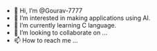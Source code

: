 - 👋 Hi, I’m @Gourav-7777
- 👀 I’m interested in making applications using AI.
- 🌱 I’m currently learning C language.
- 💞️ I’m looking to collaborate on ...
- 📫 How to reach me ...

<!---
Gourav-7777/Gourav-7777 is a ✨ special ✨ repository because its `README.md` (this file) appears on your GitHub profile.
You can click the Preview link to take a look at your changes.
--->
